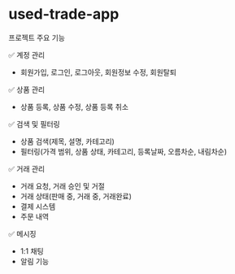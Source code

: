 # used-trade-app

프로젝트 주요 기능

✅ 계정 관리

- 회원가입, 로그인, 로그아웃, 회원정보 수정, 회원탈퇴

✅ 상품 관리

- 상품 등록, 상품 수정, 상품 등록 취소

✅ 검색 및 필터링

- 상품 검색(제목, 설명, 카테고리)
- 필터링(가격 범위, 상품 상태, 카테고리, 등록날짜, 오름차순, 내림차순)

✅ 거래 관리

- 거래 요청, 거래 승인 및 거절
- 거래 상태(판매 중, 거래 중, 거래완료)
- 결제 시스템
- 주문 내역

✅ 메시징

- 1:1 채팅
- 알림 기능